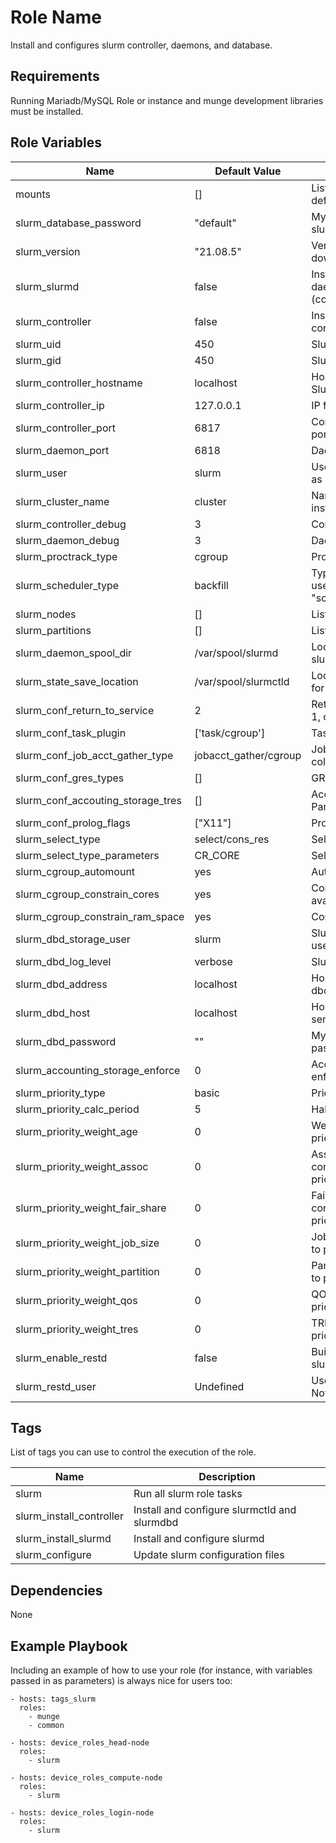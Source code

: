 Role Name
=========

Install and configures slurm controller, daemons, and database.

Requirements
------------

Running Mariadb/MySQL Role or instance and munge development libraries must be installed.

Role Variables
--------------

| Name                              | Default Value         | Description                                 |
| ----                              | -----                 | -----------                                 |
| mounts                            | []                    | List of dictionaries defining the mount     |
| slurm_database_password           | "default"             | Mysql password for slurm database user      |
| slurm_version                     | "21.08.5"             | Versino of slurm to download and install    |
| slurm_slurmd                      | false                 | Install as a slurm daemon (compute/login)   |
| slurm_controller                  | false                 | Install as a slurm controller               |
| slurm_uid                         | 450                   | Slurm User ID                               |
| slurm_gid                         | 450                   | Slurm group ID                              |
| slurm_controller_hostname         | localhost             | Hostname for SlurmctldHost                  |
| slurm_controller_ip               | 127.0.0.1             | IP for SlurmctldHost                        |
| slurm_controller_port             | 6817                  | Controller listening port                   |
| slurm_daemon_port                 | 6818                  | Daemon listening port                       |
| slurm_user                        | slurm                 | User to run slurmctld as                    |
| slurm_cluster_name                | cluster               | Name for this cluster install               |
| slurm_controller_debug            | 3                     | Controller debug level                      |
| slurm_daemon_debug                | 3                     | Daemon debug level                          |
| slurm_proctrack_type              | cgroup                | ProctrackType                               |
| slurm_scheduler_type              | backfill              | Type of scheduler to uses (without "sched") |
| slurm_nodes                       | []                    | List of nodes                               |
| slurm_partitions                  | []                    | List of partitions                          |
| slurm_daemon_spool_dir            | /var/spool/slurmd     | Location on node for slurm daemon states    |
| slurm_state_save_location         | /var/spool/slurmctld  | Location on controller for state data       |
| slurm_conf_return_to_service      | 2                     | Return to service: 0, 1, or 2               |
| slurm_conf_task_plugin            | ['task/cgroup']       | Task plugins to use                         |
| slurm_conf_job_acct_gather_type   | jobacct_gather/cgroup | Job accouting collection type               |
| slurm_conf_gres_types             | []                    | GRES Types used                             |
| slurm_conf_accouting_storage_tres | []                    | AccoutingStorageTres Parameter              |
| slurm_conf_prolog_flags           | ["X11"]               | PrologFlags                                 |
| slurm_select_type                 | select/cons_res       | Select type                                 |
| slurm_select_type_parameters      | CR_CORE               | Select type parameter                       |
| slurm_cgroup_automount            | yes                   | Automount cgroups                           |
| slurm_cgroup_constrain_cores      | yes                   | Constrain cores available                   |
| slurm_cgroup_constrain_ram_space  | yes                   | Constrain ram space                         |
| slurm_dbd_storage_user            | slurm                 | Slurmdbd service user                       |
| slurm_dbd_log_level               | verbose               | Slurmdbd log level                          |
| slurm_dbd_address                 | localhost             | Host ip address for dbd                     |
| slurm_dbd_host                    | localhost             | Hostname of dbd service                     |
| slurm_dbd_password                | ""                    | MySQL/Mariadb password                      |
| slurm_accounting_storage_enforce  | 0                     | Accounting enforcement                      |
| slurm_priority_type               | basic                 | Priority Plugin to use                      |
| slurm_priority_calc_period        | 5                     | Half lie decay time                         |
| slurm_priority_weight_age         | 0                     | Weight contribution to priority             |
| slurm_priority_weight_assoc       | 0                     | Association contribution to priority        |
| slurm_priority_weight_fair_share  | 0                     | Fair share contribution to priority         |
| slurm_priority_weight_job_size    | 0                     | Job sizec ontribution to priority           |
| slurm_priority_weight_partition   | 0                     | Partition contribution to priority          |
| slurm_priority_weight_qos         | 0                     | QOS contribution to priority                |
| slurm_priority_weight_tres        | 0                     | TRES contribution to priority               |
| slurm_enable_restd                | false                 | Build and install the slurm rest api        |
| slurm_restd_user                  | Undefined             | User to run api as. Not slurm or root       |

Tags
----

List of tags you can use to control the execution of the role.

| Name                     | Description                                  |
| ----                     | -----------                                  |
| slurm                    | Run all slurm role tasks                     |
| slurm_install_controller | Install and configure slurmctld and slurmdbd |
| slurm_install_slurmd     | Install and configure slurmd                 |
| slurm_configure          | Update slurm configuration files             |


Dependencies
------------

None

Example Playbook
----------------

Including an example of how to use your role (for instance, with variables passed in as parameters) is always nice for users too:

    - hosts: tags_slurm
      roles:
        - munge
        - common

    - hosts: device_roles_head-node
      roles:
        - slurm

    - hosts: device_roles_compute-node
      roles:
        - slurm

    - hosts: device_roles_login-node
      roles:
        - slurm
